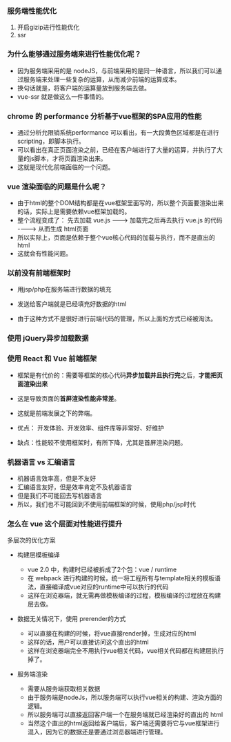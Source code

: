 ### 服务端性能优化
1. 开启gizip进行性能优化
2. ssr

### 为什么能够通过服务端来进行性能优化呢？
* 因为服务端采用的是 nodeJS，与前端采用的是同一种语言，所以我们可以通过服务端来处理一些复杂的运算，从而减少前端的运算成本。
* 换句话就是，将客户端的运算量放到服务端去做。
* vue-ssr 就是做这么一件事情的。


### chrome 的 performance 分析基于vue框架的SPA应用的性能
* 通过分析允限销系统performance 可以看出，有一大段黄色区域都是在进行scripting，即脚本执行。
* 可以看出在真正页面渲染之前，已经在客户端进行了大量的运算，并执行了大量的js脚本，才将页面渲染出来。
* 这就是现代化前端面临的一个问题。


### vue 渲染面临的问题是什么呢？
* 由于html的整个DOM结构都是在vue框架里面写的，所以整个页面要渲染出来的话，实际上是需要依赖vue框架加载的。
* 整个流程变成了： 先去加载 vue.js ---> 加载完之后再去执行 vue.js 的代码 ----> 从而生成 html页面
* 所以实际上，页面是依赖于整个vue核心代码的加载与执行，而不是直出的html
* 这就会有性能问题。

### 以前没有前端框架时
* 用jsp/php在服务端进行数据的填充
* 发送给客户端就是已经填充好数据的html

* 由于这种方式不是很好进行前端代码的管理，所以上面的方式已经被淘汰。

### 使用 jQuery异步加载数据

### 使用 React 和 Vue 前端框架
* 框架是有代价的：需要等框架的核心代码**异步加载并且执行完**之后，**才能把页面渲染出来**
* 这是导致页面的**首屏渲染性能非常差**。
* 这就是前端发展之下的弊端。

* 优点： 开发体验、开发效率、组件库等非常好、好维护
* 缺点：性能较不使用框架时，有所下降，尤其是首屏渲染问题。

### 机器语言 vs 汇编语言
* 机器语言效率高，但是不友好
* 汇编语言友好，但是效率肯定不及机器语言
* 但是我们不可能回去写机器语言
* 所以，我们也不可能回到不使用前端框架的时候，使用php/jsp时代

### 怎么在 vue 这个层面对性能进行提升 
多层次的优化方案

* 构建层模板编译
    * vue 2.0 中，构建时已经被拆成了2个包：vue / runtime
    * 在 webpack 进行构建的时候，统一将工程所有与template相关的模板语法，直接编译成vue对应的runtime中可以执行的代码
    * 这样在浏览器端，就无需再做模板编译的过程，模板编译的过程放在构建层去做。

* 数据无关情况下，使用 prerender的方式
    * 可以直接在构建的时候，将vue直接render掉，生成对应的html
    * 这样的话，用户可以直接访问这个直出的html
    * 这样在浏览器端完全不用执行vue相关代码，vue相关代码都在构建层执行掉了。

* 服务端渲染
    * 需要从服务端获取相关数据
    * 由于服务端是nodeJs，所以服务端可以执行vue相关的构建、渲染方面的逻辑。
    * 所以服务端可以直接返回客户端一个在服务端就已经渲染好的直出的 html
    * 当然这个直出的html返回给客户端后，客户端还需要将它与vue框架进行混入，因为它的数据还是要通过浏览器端进行管理。









